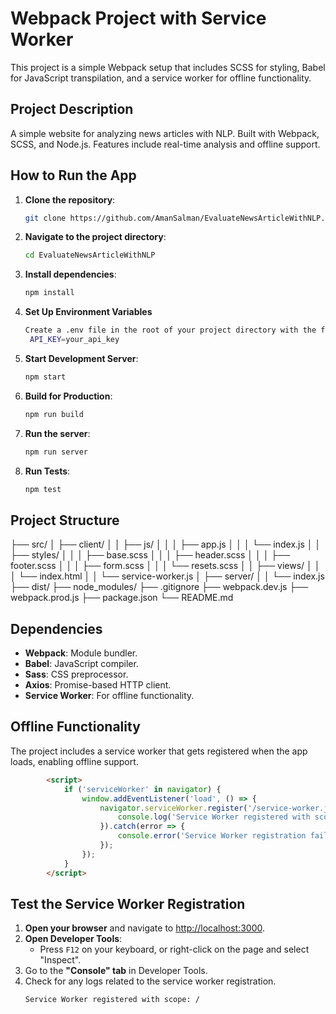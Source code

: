 # Webpack Project with Service Worker

This project is a simple Webpack setup that includes SCSS for styling, Babel for JavaScript transpilation, and a service worker for offline functionality.

## Project Description

A simple website for analyzing news articles with NLP. Built with Webpack, SCSS, and Node.js. Features include real-time analysis and offline support.

## How to Run the App

1. **Clone the repository**:
    ```bash
    git clone https://github.com/AmanSalman/EvaluateNewsArticleWithNLP.git
    ```
   
2. **Navigate to the project directory**:
    ```bash
    cd EvaluateNewsArticleWithNLP
    ```

3. **Install dependencies**:
    ```bash
    npm install
    ```
4. **Set Up Environment Variables**
   ```bash
   Create a .env file in the root of your project directory with the following content:
    API_KEY=your_api_key
    ```
6. **Start Development Server**:
    ```bash
    npm start
    ```
7.  **Build for Production**:
    ```bash
    npm run build
    ```
8. **Run the server**:
    ```bash 
    npm run server
    ```
9. **Run Tests**:
    ```bash 
    npm test
    ``` 
## Project Structure
├── src/
│ ├── client/
│ │ ├── js/
│ │ │ ├── app.js
│ │ │ └── index.js
│ │ ├── styles/
│ │ │ ├── base.scss
│ │ │ ├── header.scss
│ │ │ ├── footer.scss
│ │ │ ├── form.scss
│ │ │ └── resets.scss
│ │ ├── views/
│ │ │ └── index.html
│ │ └── service-worker.js
│ ├── server/
│ │ └── index.js
├── dist/
├── node_modules/
├── .gitignore
├── webpack.dev.js
├── webpack.prod.js
├── package.json
└── README.md


## Dependencies

- **Webpack**: Module bundler.
- **Babel**: JavaScript compiler.
- **Sass**: CSS preprocessor.
- **Axios**: Promise-based HTTP client.
- **Service Worker**: For offline functionality.

## Offline Functionality

The project includes a service worker that gets registered when the app loads, enabling offline support.

```html
		<script>
			if ('serviceWorker' in navigator) {
				window.addEventListener('load', () => {
					navigator.serviceWorker.register('/service-worker.js').then(registration => {
						console.log('Service Worker registered with scope:', registration.scope);
					}).catch(error => {
						console.error('Service Worker registration failed:', error);
					});
				});
			}
		</script>
```

## Test the Service Worker Registration

1. **Open your browser** and navigate to [http://localhost:3000](http://localhost:3000).
2. **Open Developer Tools**:
   - Press `F12` on your keyboard, or right-click on the page and select "Inspect".
3. Go to the **"Console" tab** in Developer Tools.
4. Check for any logs related to the service worker registration.
   ```plaintext
   Service Worker registered with scope: /
